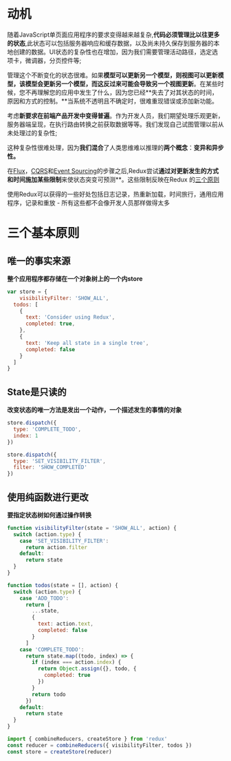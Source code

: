 # 动机

随着JavaScript单页面应用程序的要求变得越来越复杂,**代码必须管理比以往更多的状态**,此状态可以包括服务器响应和缓存数据，以及尚未持久保存到服务器的本地创建的数据。UI状态的复杂性也在增加，因为我们需要管理活动路径，选定选项卡，微调器，分页控件等;

管理这个不断变化的状态很难。如果**模型可以更新另一个模型，则视图可以更新模型，该模型会更新另一个模型，而这反过来可能会导致另一个视图更新**。在某些时候，您不再理解您的应用中发生了什么，因为您已经**失去了对其状态的时间，原因和方式的控制。**当系统不透明且不确定时，很难重现错误或添加新功能。

考虑**新要求在前端产品开发中变得普遍**。作为开发人员，我们期望处理乐观更新，服务器端呈现，在执行路由转换之前获取数据等等。我们发现自己试图管理以前从未处理过的复杂性;

这种复杂性很难处理，因为**我们混合**了人类思维难以推理的**两个概念**：**变异和异步性。**

在[Flux](http://facebook.github.io/flux)，[CQRS](http://martinfowler.com/bliki/CQRS.html)和[Event Sourcing](http://martinfowler.com/eaaDev/EventSourcing.html)的步骤之后,Redux尝试**通过对更新发生的方式和时间施加某些限制**来使状态突变可预测**。这些限制反映在Redux 的[三个原则](https://redux.js.org/introduction/three-principles)

使用Redux可以获得的一些好处包括日志记录，热重新加载，时间旅行，通用应用程序，记录和重放 - 所有这些都不会像开发人员那样做得太多

# 三个基本原则

## 唯一的事实来源

**整个应用程序都存储在一个对象树上的一个内store**

```javascript
var store = {
    visibilityFilter: 'SHOW_ALL',
  todos: [
    {
      text: 'Consider using Redux',
      completed: true,
    },
    {
      text: 'Keep all state in a single tree',
      completed: false
    }
  ]
}
```



## State是只读的

**改变状态的唯一方法是发出一个动作，一个描述发生的事情的对象**

```javascript
store.dispatch({
  type: 'COMPLETE_TODO',
  index: 1
})

store.dispatch({
  type: 'SET_VISIBILITY_FILTER',
  filter: 'SHOW_COMPLETED'
})
```



## 使用纯函数进行更改

**要指定状态树如何通过操作转换**

```javascript
function visibilityFilter(state = 'SHOW_ALL', action) {
  switch (action.type) {
    case 'SET_VISIBILITY_FILTER':
      return action.filter
    default:
      return state
  }
}

function todos(state = [], action) {
  switch (action.type) {
    case 'ADD_TODO':
      return [
        ...state,
        {
          text: action.text,
          completed: false
        }
      ]
    case 'COMPLETE_TODO':
      return state.map((todo, index) => {
        if (index === action.index) {
          return Object.assign({}, todo, {
            completed: true
          })
        }
        return todo
      })
    default:
      return state
  }
}

import { combineReducers, createStore } from 'redux'
const reducer = combineReducers({ visibilityFilter, todos })
const store = createStore(reducer)
```

